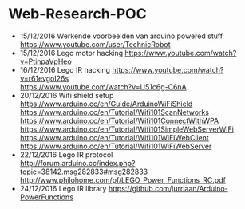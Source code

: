 # Web-Research-POC

- 15/12/2016	Werkende voorbeelden van arduino powered stuff 
https://www.youtube.com/user/TechnicRobot    
- 15/12/2016 	Lego motor hacking 
https://www.youtube.com/watch?v=PtinpaVpHeo 
- 16/12/2016 	Lego IR hacking 
https://www.youtube.com/watch?v=r61evgoI26s      
https://www.youtube.com/watch?v=U51c6g-C6nA 
- 20/12/2016	Wifi shield setup 
https://www.arduino.cc/en/Guide/ArduinoWiFiShield 
https://www.arduino.cc/en/Tutorial/Wifi101ScanNetworks 
https://www.arduino.cc/en/Tutorial/Wifi101ConnectWithWPA 
https://www.arduino.cc/en/Tutorial/Wifi101SimpleWebServerWiFi 
https://www.arduino.cc/en/Tutorial/Wifi101WiFiWebClient 
https://www.arduino.cc/en/Tutorial/Wifi101WiFiWebServer 
- 22/12/2016	Lego IR protocol  
http://forum.arduino.cc/index.php?topic=38142.msg282833#msg282833 
http://www.philohome.com/pf/LEGO_Power_Functions_RC.pdf   
- 24/12/2016	Lego IR library 
https://github.com/jurriaan/Arduino-PowerFunctions 